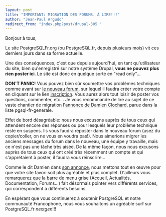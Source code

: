 ```yaml
---
layout: post
title: "IMPORTANT: MIGRATION DES FORUMS. À LIRE!!!"
author: "Jean-Paul Argudo"
redirect_from: "index.php?post/drupal-305 "
---
```



<p>Bonjour à tous,

</p>

<p>Le site PostgreSQLFr.org (ou PostgreSQL.fr, depuis plusieurs mois) vit ces derniers jours dans sa forme actuelle.</p>

<p>Une des conséquences, c'est que depuis aujourd'hui, en tant qu'utilisateur du site, bien qu'enregistré sur notre système Drupal, <strong>vous ne pouvez plus rien poster ici</strong>. Le site est donc en quelque sorte en "read only"...</p>

<p><strong>DON'T PANIC!</strong> Vous pouvez bien sûr soumettre vos problèmes techniques comme avant sur <a href="http://forums.postgresql.fr/">le nouveau forum</a>, sur lequel il faudra créer votre compte en cliquant sur le lien <a href="http://forums.postgresql.fr/register.php">inscription</a>. Vous aurez alors tout loisir de poster vos questions, commenter, etc... Je vous recommande de lire au sujet de ce vaste chantier de migration <a href="http://archives.postgresql.org/pgsql-fr-generale/2008-09/msg00050.php">l'annonce de Damien Clochard</a>, parue dans la liste pgsql-fr-generale.</p>

<!--more-->


Effet de bord désagréable: nous nous excusons auprès de tous ceux qui attendent encore des réponses ou pour lesquels leur problème technique reste en suspens. Ils vous faudra reposter dans le nouveau forum (usez du copier/coller, on ne vous en voudra pas!). Nous aimerions migrer les anciens messages du forum dans le nouveau, une équipe y travaille, mais ce n'est pas une tâche très aisée. De la même façon, nous nous excusons auprès de tous ceux qui ont créé très récemment un compte et qui s'apprétaient à poster, il faudra vous réinscrire...

<p>Comme le dit Damien dans <a href="http://archives.postgresql.org/pgsql-fr-generale/2008-09/msg00050.php">son annonce</a>, nous mettons tout en œuvre pour que votre site favori soit plus agréable et plus complet. D'ailleurs vous remarquerez que la barre de menu grise (Accueil, Actualités, Documentation, Forums...) fait désormais pointer vers différents services, qui correspondent à différents besoins.</p>

<p>En espérant que vous continuerez à soutenir PostgreSQL et notre communauté Francophone, nous vous souhaitons un agréable surf sur PostgreSQL.fr <em>nextgen</em>!!!</p>